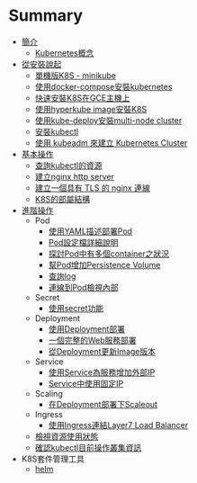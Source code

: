 # Summary

* [簡介](README.md)
  * [Kubernetes概念](kubernetes_concept.md)
* [從安裝說起](installation.md)
  * [單機版K8S - minikube](minikube.md)
  * [使用docker-compose安裝kubernetes](install-from-docker-compose.md)
  * [快速安裝K8S在GCE主機上](install-to-gce.md)
  * [使用hyperkube image安裝K8S](use-hyperkube-image-install.md)
  * [使用kube-deploy安裝multi-node cluster](use-kube-deploy-install-multi-node-cluster.md)
  * [安裝kubectl](install-kubectl.md)
  * [使用 kubeadm 來建立 Kubernetes Cluster](kubeadm_kubernetes_cluster.md)
* [基本操作](basic-operation.md)
  * [查詢kubectl的資源](kubectl_get_xxx.md)
  * [建立nginx http server](run_nginx_http_server.md)
  * [建立一個具有 TLS 的 nginx 連線](secure_monolith.md)
  * [K8S的部屬結構](k8sde-bu-shu-jie-gou.md)
* [進階操作](advance-operation.md)
  * Pod
    * [使用YAML描述部署Pod](deploy_using_yaml.md)
    * [Pod設定檔詳細說明](pod_config_detail_description.md)
    * [探討Pod中有多個container之狀況](pod_contains_multi_container.md)
    * [幫Pod增加Persistence Volume](add_persistence_volume.md)
    * [查詢log](check_pod_log.md)
    * [連線到Pod檢視內部](connect_to_pod_internal.md)
  * Secret
    * [使用secret功能](using_secret.md)
  * Deployment
    * [使用Deployment部署](use_deployment.md)
    * [一個完整的Web服務部署](web.md)
    * [從Deployment更新Image版本](rolling_update_deployment.md)
  * Service
    * [使用Service為服務增加外部IP](use_service_as_external_access_point.md)
    * [Service中使用固定IP](use_static_ip.md)
  * Scaling
    * [在Deployment部署下Scaleout](scaleout_deployment.md)
  * Ingress
    * [使用Ingress連結Layer7 Load Balancer](use_ingress.md)
  * [檢視資源使用狀態](k8s-states.md)
  * [確認kubectl目前操作叢集資訊](kubectl.md)
* K8S套件管理工具
  * [helm](helm.md)

